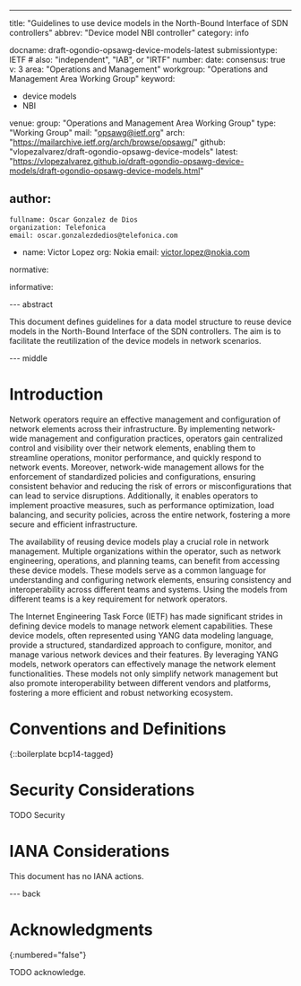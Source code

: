 ---
title: "Guidelines to use device models in the North-Bound Interface of SDN controllers"
abbrev: "Device model NBI controller"
category: info

docname: draft-ogondio-opsawg-device-models-latest
submissiontype: IETF  # also: "independent", "IAB", or "IRTF"
number:
date:
consensus: true
v: 3
area: "Operations and Management"
workgroup: "Operations and Management Area Working Group"
keyword:
 - device models
 - NBI
 
venue:
  group: "Operations and Management Area Working Group"
  type: "Working Group"
  mail: "opsawg@ietf.org"
  arch: "https://mailarchive.ietf.org/arch/browse/opsawg/"
  github: "vlopezalvarez/draft-ogondio-opsawg-device-models"
  latest: "https://vlopezalvarez.github.io/draft-ogondio-opsawg-device-models/draft-ogondio-opsawg-device-models.html"

author:
 -
    fullname: Oscar Gonzalez de Dios
    organization: Telefonica
    email: oscar.gonzalezdedios@telefonica.com

  -
    name: Victor Lopez
    org: Nokia
    email: victor.lopez@nokia.com

normative:

informative:


--- abstract

This document defines guidelines for a data model structure to reuse device models in the North-Bound Interface of the SDN controllers. The aim is to facilitate the reutilization of the device models in network scenarios.


--- middle

# Introduction

Network operators require an effective management and configuration of network elements across their infrastructure. By implementing network-wide management and configuration practices, operators gain centralized control and visibility over their network elements, enabling them to streamline operations, monitor performance, and quickly respond to network events. Moreover, network-wide management allows for the enforcement of standardized policies and configurations, ensuring consistent behavior and reducing the risk of errors or misconfigurations that can lead to service disruptions. Additionally, it enables operators to implement proactive measures, such as performance optimization, load balancing, and security policies, across the entire network, fostering a more secure and efficient infrastructure.

The availability of reusing device models play a crucial role in network management. Multiple organizations within the operator, such as network engineering, operations, and planning teams, can benefit from accessing these device models. These models serve as a common language for understanding and configuring network elements, ensuring consistency and interoperability across different teams and systems. Using the models from different teams is a key requirement for network operators.

The Internet Engineering Task Force (IETF) has made significant strides in defining device models to manage network element capabilities. These device models, often represented using YANG data modeling language, provide a structured, standardized approach to configure, monitor, and manage various network devices and their features. By leveraging YANG models, network operators can effectively manage the network element functionalities. These models not only simplify network management but also promote interoperability between different vendors and platforms, fostering a more efficient and robust networking ecosystem.


# Conventions and Definitions

{::boilerplate bcp14-tagged}


# Security Considerations

TODO Security


# IANA Considerations

This document has no IANA actions.


--- back

# Acknowledgments
{:numbered="false"}

TODO acknowledge.
